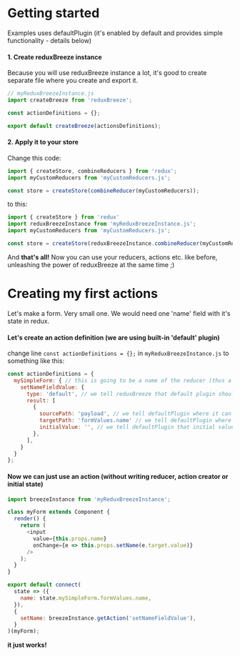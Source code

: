 # Getting started

Examples uses defaultPlugin (it's enabled by default and provides simple functionality - details below)

#### 1. Create reduxBreeze instance
Because you will use reduxBreeze instance a lot, it's good to create separate file where you create and export it.
```javascript
// myReduxBreezeInstance.js
import createBreeze from 'reduxBreeze';

const actionDefinitions = {};

export default createBreeze(actionsDefinitions);
```

#### 2. Apply it to your store
Change this code:
```javascript
import { createStore, combineReducers } from 'redux';
import myCustomReducers from 'myCustomReducers.js';

const store = createStore(combineReducer(myCustomReducers));
```

to this:
```javascript
import { createStore } from 'redux'
import reduxBreezeInstance from 'myReduxBreezeInstance.js';
import myCustomReducers from 'myCustomReducers.js';

const store = createStore(reduxBreezeInstance.combineReducer(myCustomRedcuers));
```

And **that's all!** Now you can use your reducers, actions etc. like before, unleashing the power of reduxBreeze at the same time ;)

# Creating my first actions

Let's make a form. Very small one. We would need one 'name' field with it's state in redux.

#### Let's create an action definition (we are using built-in 'default' plugin)
change line `const actionDefinitions = {};` in `myReduxBreezeInstance.js` to something like this:
```javascript
const actionDefinitions = {
  mySimpleForm: { // this is going to be a name of the reducer (thus a name of the part of the redux state that we use to keep our form data)
    setNameFieldValue: {
      type: 'default', // we tell reduxBreeze that default plugin should handle this action
      result: [
        {
          sourcePath: 'payload', // we tell defaultPlugin where it can find new value in an action
          targetPath: 'formValues.name' // we tell defaultPlugin where it should save the value in the redux state
          initialValue: '', // we tell defaultPlugin that initial value for `formValues.name` is empty string
        },
      ],
    }
  }
};
```

#### Now we can just use an action (without writing reducer, action creator or initial state)
```javascript
import breezeInstance from 'myReduxBreezeInstance';

class myForm extends Component {
  render() {
    return (
      <input
        value={this.props.name}
        onChange={e => this.props.setName(e.target.value)}
      />
    );
  }
}

export default connect(
  state => ({
    name: state.mySimpleForm.formValues.name,
  }),
  {
    setName: breezeInstance.getAction('setNameFieldValue'),
  }
)(myForm);
```

 **it just works!**
